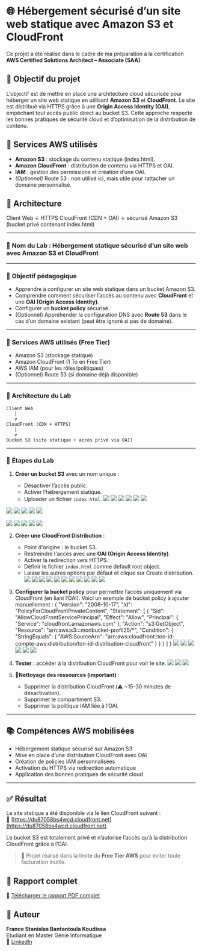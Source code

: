 # 🌐 Hébergement sécurisé d’un site web statique avec Amazon S3 et CloudFront

Ce projet a été réalisé dans le cadre de ma préparation à la certification **AWS Certified Solutions Architect – Associate (SAA)**.

## 🎯 Objectif du projet

L'objectif est de mettre en place une architecture cloud sécurisée pour héberger un site web statique en utilisant **Amazon S3** et **CloudFront**. Le site est distribué via HTTPS grâce à une **Origin Access Identity (OAI)**, empêchant tout accès public direct au bucket S3. Cette approche respecte les bonnes pratiques de sécurité cloud et d’optimisation de la distribution de contenu.

## 🧰 Services AWS utilisés

- **Amazon S3** : stockage du contenu statique (index.html).
- **Amazon CloudFront** : distribution de contenu via HTTPS et OAI.
- **IAM** : gestion des permissions et création d’une OAI.
- *(Optionnel)* Route 53 : non utilisé ici, mais utile pour rattacher un domaine personnalisé.

## 🧱 Architecture

Client Web
↓ HTTPS
CloudFront (CDN + OAI)
↓ sécurisé
Amazon S3 (bucket privé contenant index.html)

---

### 🎯 **Nom du Lab** : Hébergement statique sécurisé d’un site web avec Amazon S3 et CloudFront

---

### 📘 **Objectif pédagogique**

* Apprendre à configurer un site web statique dans un bucket Amazon S3.
* Comprendre comment sécuriser l’accès au contenu avec **CloudFront** et une **OAI (Origin Access Identity)**.
* Configurer un **bucket policy** sécurisé.
* (Optionnel) Appréhender la configuration DNS avec **Route 53** dans le cas d’un domaine existant (peut être ignoré si pas de domaine).

---

### 🧰 **Services AWS utilisés (Free Tier)**

* Amazon S3 (stockage statique)
* Amazon CloudFront (1 To en Free Tier)
* AWS IAM (pour les rôles/politiques)
* (Optionnel) Route 53 (si domaine déjà disponible)

---

### 🧱 **Architecture du Lab**

```
Client Web
   |
   v
CloudFront (CDN + HTTPS)
   |
   v
Bucket S3 (site statique + accès privé via OAI)
```

---

### 📝 **Étapes du Lab**

1. **Créer un bucket S3** avec un nom unique :

   * Désactiver l’accès public.
   * Activer l’hébergement statique.
   * Uploader un fichier `index.html`.
![](img/bucket/create-bucket1.PNG)
![](img/bucket/create-bucket2.PNG)
![](img/bucket/create-bucket3.PNG)
![](img/bucket/create-bucket4.PNG)
![](img/bucket/create-bucket5.PNG)
![](img/bucket/create-bucket6.PNG)

![](img/bucket/activer-host1.PNG)
![](img/bucket/activer-host2.PNG)
![](img/bucket/activer-host3.PNG)
![](img/bucket/activer-host4.PNG)
![](img/bucket/activer-host5.PNG)

![](img/bucket/add-file1.PNG)
![](img/bucket/add-file2.PNG)
![](img/bucket/add-file3.PNG)
![](img/bucket/add-file4.PNG)
![](img/bucket/add-file5.PNG)

2. **Créer une CloudFront Distribution** :

   * Point d'origine : le bucket S3.
   * Restreindre l'accès avec une **OAI (Origin Access Identity)**.
   * Activer la redirection vers HTTPS.
   * Définir le fichier `index.html` comme default root object.
   * Laisse les autres options par défaut et clique sur Create distribution.
![](img/cloudfront/create-cf1.PNG)
![](img/cloudfront/create-cf2.PNG)
![](img/cloudfront/create-cf3.PNG)
![](img/cloudfront/create-cf4.PNG)
![](img/cloudfront/create-cf5.PNG)
![](img/cloudfront/create-cf6.PNG)
![](img/cloudfront/create-cf7.PNG)
![](img/cloudfront/create-cf8.PNG)
![](img/cloudfront/create-cf9.PNG)
![](img/cloudfront/create-cf10.PNG)
![](img/cloudfront/create-cf11.PNG)

3. **Configurer la bucket policy** pour permettre l’accès uniquement via CloudFront (en liant l’OAI).
Voici un exemple de bucket policy à ajouter manuellement :
{
        "Version": "2008-10-17",
        "Id": "PolicyForCloudFrontPrivateContent",
        "Statement": [
            {
                "Sid": "AllowCloudFrontServicePrincipal",
                "Effect": "Allow",
                "Principal": {
                    "Service": "cloudfront.amazonaws.com"
                },
                "Action": "s3:GetObject",
                "Resource": "arn:aws:s3:::monbucket-profil25/*",
                "Condition": {
                    "StringEquals": {
                      "AWS:SourceArn": "arn:aws:cloudfront::ton-id-compte-aws:distribution/ton-id-distribution-cloudfront"
                    }
                }
            }
        ]
}
![](img/cloudfront/add-policy1.PNG)
![](img/cloudfront/add-policy2.PNG)
![](img/cloudfront/add-policy3.PNG)
![](img/cloudfront/add-policy4.PNG)
![](img/cloudfront/add-policy5.PNG)
![](img/cloudfront/add-policy6.PNG)

4. **Tester** : accéder à la distribution CloudFront pour voir le site.
![](img/teste/teste1.PNG)
![](img/teste/teste2.PNG)
![](img/teste/teste3.PNG)

5. 🧹**Nettoyage des ressources (important)** :

   * Supprimer la distribution CloudFront (⚠️ \~15-30 minutes de désactivation).
   * Supprimer le compartiment S3.
   * Supprimer la politique IAM liée à l’OAI.

---

## 📚 Compétences AWS mobilisées

- Hébergement statique sécurisé sur Amazon S3
- Mise en place d’une distribution CloudFront avec OAI
- Création de policies IAM personnalisées
- Activation du HTTPS via redirection automatique
- Application des bonnes pratiques de sécurité cloud

---

## ✅ Résultat

Le site statique a été disponible via le lien CloudFront suivant :  
🔗 [https://du87058bs4wcd.cloudfront.net](https://du87058bs4wcd.cloudfront.net)

Le bucket S3 est totalement privé et n’autorise l’accès qu’à la distribution CloudFront grâce à l’OAI.


> 🧪 Projet réalisé dans la limite du **Free Tier AWS** pour éviter toute facturation inutile.

## 📄 Rapport complet

📄 [Télécharger le rapport PDF complet](docs/rapport-lab.pdf)

## 👤 Auteur

**France Stanislas Bantantoula Koudissa**  
Etudiant en Master Génie Informatique  
🔗 [LinkedIn](https://ci.linkedin.com/in/france-stanislas-bantantoula-koudissa-30245b254)